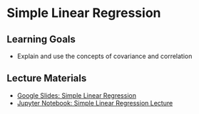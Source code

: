 # Simple Linear Regression 

## Learning Goals

- Explain and use the concepts of covariance and correlation

## Lecture Materials

- [Google Slides: Simple Linear Regression](https://docs.google.com/presentation/d/1SgzeWYSU5p_wYE0QeqFfdwmLNkj4nCeyHBzk9duKaiw/edit?usp=sharing)
- [Jupyter Notebook: Simple Linear Regression Lecture](Simple_Linear_Regression_Lecture.ipynb)